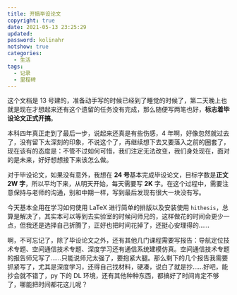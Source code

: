 ```yaml
---
title: 开搞毕设论文
copyright: true
date: 2021-05-13 23:25:29
updated:
password: kolinahr
notshow: true
categories:
  - 生活
tags:
  - 记录
  - 里程碑
---
```


这个文档是 13 号建的，准备动手写的时候已经到了睡觉的时候了，第二天晚上也就是现在才想起来还有这个遗留的任务没有完成，那么随便写两笔也好，**标志着毕设论文正式开搞**。

本科四年真正走到了最后一步，说起来还真是有些伤感，4 年啊，好像忽然就过去了，没有留下太深刻的印象，不说这个了，再继续想下去又要落入之前的圈套了，现在该有的态度是：不管不过如何可惜，我们注定无法改变，我们身处现在，面对的是未来，好好想想接下来该怎么做。

对于毕设论文，如果没有意外，我想在 **24 号**基本完成毕设论文，目标字数是**正文 2W 字**，所以平均下来，从明天开始，每天需要写 **2K** 字。在这个过程中，需要注意保持与老师的沟通，别和中期一样，写到最后发现有很大一块没有写。

今天基本全用在学习如何使用 LaTeX 进行简单的排版以及安装使用 `hithesis`，总算是解决了，其实本可以等到去实验室的时候问师兄的，这样做花的时间会更少一点，但我还是选择自己折腾了，正好也把时间花掉了，还挺心安理得的……

啊，不可忘记了，除了毕设论文之外，还有其他几门课程需要写报告：导航定位技术专题、空间通信技术专题、深度学习还有通信系统建模仿真。空间通信技术专题的报告师兄写了……只能说师兄太强了，要抱紧大腿。那么剩下的几个报告我需要抓紧写了，尤其是深度学习，还得自己找材料，硬凑，说白了就是抄……好吧，能抄会就不错了，py 下的 DL 环境，还有其他种种东西，都搞好了时间肯定不够了，哪能把时间都花这儿呢？

